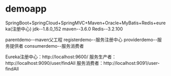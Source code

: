 # demoapp
SpringBoot+SpringCloud+SpringMVC+Maven+Oracle+MyBatis+Redis+eureka(注册中心)
jdk--1.8.0_152
maven--3.6.0
Redis--3.2.100


parentdemo--maven父工程
registerdemo--服务注册中心
providerdemo--服务提供者
consumerdemo--服务消费者

Eureka注册中心：http://localhost:9600/
服务生产者：http://localhost:9090/user/findAll
服务消费者：http://localhost:9091/user-findAll

